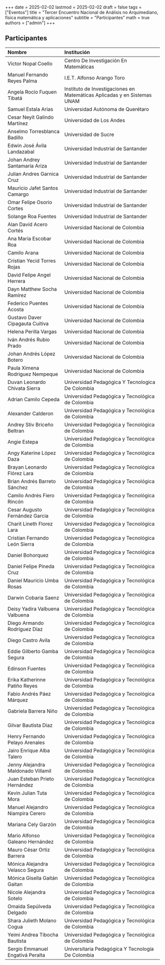 +++
date      = 2025-02-02
lastmod   = 2025-02-02
draft     = false
tags      = ["Eventos"]
title     = "Tercer Encuentro Nacional de Análisis no Arquimediano, física matemática y aplicaciones"
subtitle  = "Participantes"
math      = true
authors   = ["admin"]
+++

## Participantes

|Nombre                             |Institución                                                              |
|:----------------------------------|:------------------------------------------------------------------------|
|Víctor Nopal Coello                |Centro De Investigación En Matemáticas                                   |
|Manuel Fernando Reyes Palma        |I.E.T. Alfonso Arango Toro                                               |
|Angela Rocío Fuquen Tibatá         |Instituto de Investigaciones en Matemáticas Aplicadas y en Sistemas UNAM |
|Samuel Estala Arias                |Universidad Autónoma de Querétaro                                        |
|Cesar Neyit Galindo Martínez       |Universidad de Los Andes                                                 |
|Anselmo Torresblanca Badillo       |Universidad de Sucre                                                     |
|Edwin José Ávila Landazabal        |Universidad Industrial de Santander                                      |
|Johan Andrey Santamaría Ariza      |Universidad Industrial de Santander                                      |
|Julian Andres Garnica Cruz         |Universidad Industrial de Santander                                      |
|Mauricio Jafet Santos Camargo      |Universidad Industrial de Santander                                      |
|Omar Felipe Osorio Cortes          |Universidad Industrial de Santander                                      |
|Solange Roa Fuentes                |Universidad Industrial de Santander                                      |
|Alan David Acero Cortés            |Universidad Nacional de Colombia                                         |
|Ana María Escobar Roa              |Universidad Nacional de Colombia                                         |
|Camilo Arana                       |Universidad Nacional de Colombia                                         |
|Cristian Yecid Torres Rojas        |Universidad Nacional de Colombia                                         |
|David Felipe Angel Herrera         |Universidad Nacional de Colombia                                         |
|Dayn Matthew Socha Ramírez         |Universidad Nacional de Colombia                                         |
|Federico Puentes Acosta            |Universidad Nacional de Colombia                                         |
|Gustavo Daver Cipagauta Cuitiva    |Universidad Nacional de Colombia                                         |
|Helena Perilla Vargas              |Universidad Nacional de Colombia                                         |
|Iván Andrés Rubio Prado            |Universidad Nacional de Colombia                                         |
|Johan Andrés López Botero          |Universidad Nacional de Colombia                                         |
|Paula Ximena Rodriguez Nempeque    |Universidad Nacional de Colombia                                         |
|Duvan Leonardo Chivata Sierra      |Universidad Pedagógica Y Tecnologica De Colombia                         |
|Adrian Camilo Cepeda               |Universidad Pedagógica y Tecnológica de Colombia                         |
|Alexander Calderon                 |Universidad Pedagógica y Tecnológica de Colombia                         |
|Andrey Stiv Briceño Beltran        |Universidad Pedagógica y Tecnológica de Colombia                         |
|Angie Estepa                       |Universidad Pedagógica y Tecnológica de Colombia                         |
|Angy Katerine López Daza           |Universidad Pedagógica y Tecnológica de Colombia                         |
|Brayan Leonardo Flórez Lara        |Universidad Pedagógica y Tecnológica de Colombia                         |
|Brian Andrés Barreto Sánchez       |Universidad Pedagógica y Tecnológica de Colombia                         |
|Camilo Andrés Fiero Rincón         |Universidad Pedagógica y Tecnológica de Colombia                         |
|Cesar Augusto Fernández Garcia     |Universidad Pedagógica y Tecnológica de Colombia                         |
|Charit Lineth Florez Lara          |Universidad Pedagógica y Tecnológica de Colombia                         |
|Cristian Fernando León Sierra      |Universidad Pedagógica y Tecnológica de Colombia                         |
|Daniel Bohorquez                   |Universidad Pedagógica y Tecnológica de Colombia                         |
|Daniel Felipe Pineda Cruz          |Universidad Pedagógica y Tecnológica de Colombia                         |
|Daniel Mauricio Umba Rosas         |Universidad Pedagógica y Tecnológica de Colombia                         |
|Darwin Cobaria Saenz               |Universidad Pedagógica y Tecnológica de Colombia                         |
|Deisy Yadira Valbuena Valbuena     |Universidad Pedagógica y Tecnológica de Colombia                         |
|Diego Armando Rodríguez Díaz       |Universidad Pedagógica y Tecnológica de Colombia                         |
|Diego Castro Avila                 |Universidad Pedagógica y Tecnológica de Colombia                         |
|Eddie Gilberto Gamba Segura        |Universidad Pedagógica y Tecnológica de Colombia                         |
|Edinson Fuentes                    |Universidad Pedagógica y Tecnológica de Colombia                         |
|Erika Katherinne Patiño Reyes      |Universidad Pedagógica y Tecnológica de Colombia                         |
|Fabio Andrés Páez Márquez          |Universidad Pedagógica y Tecnológica de Colombia                         |
|Gabriela Barrera Niño              |Universidad Pedagógica y Tecnológica de Colombia                         |
|Gilvar Bautista Diaz               |Universidad Pedagógica y Tecnológica de Colombia                         |
|Henry Fernando Pelayo Arenales     |Universidad Pedagógica y Tecnológica de Colombia                         |
|Jairo Enrique Alba Talero          |Universidad Pedagógica y Tecnológica de Colombia                         |
|Jenny Alejandra Maldonado Villamil |Universidad Pedagógica y Tecnológica de Colombia                         |
|Juan Esteban Prieto Hernández      |Universidad Pedagógica y Tecnológica de Colombia                         |
|Kevin Julian Tuta Mora             |Universidad Pedagógica y Tecnológica de Colombia                         |
|Manuel Alejandro Niampira Cerero   |Universidad Pedagógica y Tecnológica de Colombia                         |
|Mariana Cely Garzón                |Universidad Pedagógica y Tecnológica de Colombia                         |
|Mario Alfonso Galeano Hernández    |Universidad Pedagógica y Tecnológica de Colombia                         |
|Mauro César Ortiz Barrera          |Universidad Pedagógica y Tecnológica de Colombia                         |
|Mónica Alejandra Velasco Segura    |Universidad Pedagógica y Tecnológica de Colombia                         |
|Mónica Gisella Gaitán Gaitan       |Universidad Pedagógica y Tecnológica de Colombia                         |
|Nicole Alejandra Sotelo            |Universidad Pedagógica y Tecnológica de Colombia                         |
|Omaida Sepúlveda Delgado           |Universidad Pedagógica y Tecnológica de Colombia                         |
|Shara Julieth Molano Cogua         |Universidad Pedagógica y Tecnológica de Colombia                         |
|Yeimi Andrea Tibocha Bautista      |Universidad Pedagógica y Tecnológica de Colombia                         |
|Sergio Emmanuel Engativá Peralta   |Universitaria Pedagógica Y Tecnología De Colombia                        |
